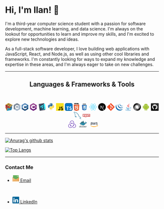 # Hi, I'm Ilan! 👋

I'm a third-year computer science student with a passion for software development, machine learning, and data science. I'm always on the lookout for opportunities to learn and improve my skills, and I'm excited to explore new technologies and ideas.

As a full-stack software developer, I love building web applications with JavaScript, React, and Node.js, as well as using other cool libraries and frameworks. I'm constantly looking for ways to expand my knowledge and expertise in these areas, and I'm always eager to take on new challenges.

<hr>
<h2 align="center">Languages & Frameworks & Tools</h2>
<br>
<p align="center">
  <code><img title="Problem Solving" height="25" src="images/problemSolving.png"></code>
  <code><img title="C" height="25" src="images/c.svg"></code>
  <code><img title="C++" height="25" src="images/cpp.svg"></code>
  <code><img title="C#" height="25" src="images/cSharp.svg"></code>
  <code><img title="Visual Studio Code" height="25" src="images/vscode.png"></code>
  <code><img title="Python" height="25" src="images/python-original.svg"></code>
  <code><img title="Javascript" height="25" src="images/javascript.svg"></code>
  <code><img title="Typescript" height="25" src="images/typescript.svg"></code>
  <code><img title="HTML5" height="25" src="images/html5.svg"></code>
  <code><img title="CSS" height="25" src="images/css.svg"></code>
  <code><img title="React" height="25" src="images/react-original.svg"></code>
  <code><img title="NextJS" height="25" src="images/nextjs.svg"></code>
  <code><img title="Git" height="25" src="images/git-original.svg"></code>
  <code><img title="JQuery" height="25" src="images/jquery-original.svg"></code>
  <code><img title="Java" height="25" src="images/java-original.svg"></code>
  <code><img title="JSON" height="25" src="images/json.svg"></code>
  <code><img title="Android" height="25" src="images/android.svg"></code>
  <code><img title="GitHub" height="25" src="images/github.svg"></code>
  <code><img title="MySQL" height="25" src="images/mysql.svg"></code>
  <code><img title="npm" height="25" src="images/npm.svg"></code>
  <br>
  <code> <img title ="Redux" height = "25" src ="images/redux.svg"></code>
  <code> <img title ="Docker" height = "25" src ="images/docker.svg"></code>
  <code> <img title ="AWS" height = "25" src ="images/aws.svg"></code>

</p>
<hr>

[![Anurag's github stats](https://github-readme-stats.vercel.app/api?username=IlanG96&show_icons=true&hide=issues&theme=algolia&line_height=20)](https://github.com/anuraghazra/github-readme-stats)

[![Top Langs](https://github-readme-stats.vercel.app/api/top-langs/?username=IlanG96&layout=compact&theme=algolia)](https://github.com/anuraghazra/github-readme-stats)

<hr>


### Contact Me
 * <a href="mailto: goldlmilan@gmail.com" title="Email"><img width="22" src="images/email.svg"> Email</a>
 <br>
 
 * <a href="https://www.linkedin.com/in/ilan-gold/" title="LinkedIn Profile"><img width="22" src="images/linkedin.svg"> LinkedIn</a>
    

